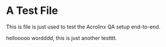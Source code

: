 # A Test File

This is file is just used to test the Acrolinx QA setup end-to-end.

hellooooo wordddd, this is just another testttt.
